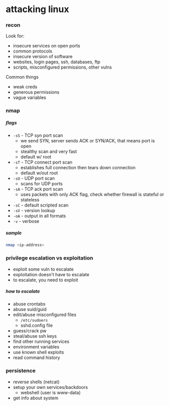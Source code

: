 # attacking linux

### recon

Look for:

* insecure services on open ports
* common protocols
* insecure version of software
* websites, login pages, ssh, databases, ftp
* scripts, misconfigured permissions, other vulns

Common things

* weak creds
* generous permissions
* vague variables

### nmap

##### flags

* `-sS` - TCP syn port scan
  * we send SYN, server sends ACK or SYN/ACK, that means port is open
  * stealthy scan and very fast
  * default w/ root
* `-sT` - TCP connect port scan
  * establishes full connection then tears down connection
  * default w/out root
* `-sU` - UDP port scan
  * scans for UDP ports
* `-sA` - TCP ack port scan
  * uses packets with only ACK flag, check whether firewall is stateful or stateless
* `-sC` - default scripted scan
* `-sV` - version lookup
* `-oA` - output in all formats
* `-v` - verbose

##### sample

```bash
nmap <ip-address>
```

### privilege escalation vs exploitation

* exploit some vuln to escalate
* exploitation doesn't have to escalate
* to escalate, you need to exploit

##### how to escalate

* abuse crontabs
* abuse suid/guid
* edit/abuse misconfigured files
  * `/etc/sudoers`
  * sshd.config file
* guess/crack pw
* steal/abuse ssh keys
* find other running services
* environment variables
* use known shell exploits
* read command history

### persistence

* reverse shells (netcat)
* setup your own services/backdoors
  * webshell (user is www-data)
* get info about system

